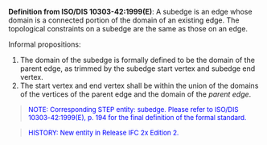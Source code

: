 ﻿**Definition from ISO/DIS 10303-42:1999(E)**: A subedge is an edge whose domain is a connected portion of the domain of an existing edge. The topological constraints on a subedge are the same as those on an edge.

Informal propositions:

1. The domain of the subedge is formally defined to be the domain of the parent edge, as trimmed by the subedge start vertex and subedge end vertex.
2. The start vertex and end vertex shall be within the union of the domains of the vertices of the parent edge and the domain of the _parent edge_.

> <font color="#0000FF" size="-1">NOTE: Corresponding STEP
		entity: subedge. Please refer to ISO/DIS 10303-42:1999(E), p. 194 for the final
		definition of the formal standard. </font>

> <font color="#0000FF" size="-1">HISTORY: New entity in Release
		IFC 2x Edition 2. </font>